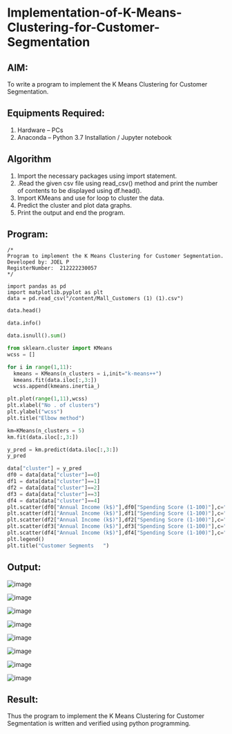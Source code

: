 # Implementation-of-K-Means-Clustering-for-Customer-Segmentation

## AIM:
To write a program to implement the K Means Clustering for Customer Segmentation.

## Equipments Required:
1. Hardware – PCs
2. Anaconda – Python 3.7 Installation / Jupyter notebook

## Algorithm
1. Import the necessary packages using import statement.
2. .Read the given csv file using read_csv() method and print the number of contents to be displayed using df.head().
3. Import KMeans and use for loop to cluster the data.
4. Predict the cluster and plot data graphs.
5. Print the output and end the program.

## Program:
```
/*
Program to implement the K Means Clustering for Customer Segmentation.
Developed by: JOEL P
RegisterNumber:  212222230057
*/

import pandas as pd
import matplotlib.pyplot as plt
data = pd.read_csv("/content/Mall_Customers (1) (1).csv")
```
```python
data.head()
```
```python
data.info()
```
```python
data.isnull().sum()
```
```python
from sklearn.cluster import KMeans
wcss = []
```
```python
for i in range(1,11):
  kmeans = KMeans(n_clusters = i,init="k-means++")
  kmeans.fit(data.iloc[:,3:])
  wcss.append(kmeans.inertia_)
```
```python
plt.plot(range(1,11),wcss)
plt.xlabel("No . of clusters")
plt.ylabel("wcss")
plt.title("Elbow method")
```
```python
km=KMeans(n_clusters = 5)
km.fit(data.iloc[:,3:])
```
```python
y_pred = km.predict(data.iloc[:,3:])
y_pred
```
```python
data["cluster"] = y_pred
df0 = data[data["cluster"]==0]
df1 = data[data["cluster"]==1]
df2 = data[data["cluster"]==2]
df3 = data[data["cluster"]==3]
df4 = data[data["cluster"]==4]
plt.scatter(df0["Annual Income (k$)"],df0["Spending Score (1-100)"],c="red",label="cluster0")
plt.scatter(df1["Annual Income (k$)"],df1["Spending Score (1-100)"],c="black",label="cluster1")
plt.scatter(df2["Annual Income (k$)"],df2["Spending Score (1-100)"],c="blue",label="cluster2")
plt.scatter(df3["Annual Income (k$)"],df3["Spending Score (1-100)"],c="green",label="cluster3")
plt.scatter(df4["Annual Income (k$)"],df4["Spending Score (1-100)"],c="magenta",label="cluster4")
plt.legend()
plt.title("Customer Segments   ")
```
## Output:

![image](https://github.com/KothaiKumar/Implementation-of-K-Means-Clustering-for-Customer-Segmentation/assets/121215739/d16401ee-0a7a-41c1-9da9-9a2b1d7023f8)

![image](https://github.com/KothaiKumar/Implementation-of-K-Means-Clustering-for-Customer-Segmentation/assets/121215739/3e762761-9fa8-428d-81f4-6513a227b86b)

![image](https://github.com/KothaiKumar/Implementation-of-K-Means-Clustering-for-Customer-Segmentation/assets/121215739/d6c2b1e5-5461-43a6-905a-4766fd44cc0c)

![image](https://github.com/KothaiKumar/Implementation-of-K-Means-Clustering-for-Customer-Segmentation/assets/121215739/dc1cc3ec-c98b-45cc-8644-7adc8890afac)

![image](https://github.com/KothaiKumar/Implementation-of-K-Means-Clustering-for-Customer-Segmentation/assets/121215739/c8bb3def-f5ff-42e8-a672-ef945fb09883)

![image](https://github.com/KothaiKumar/Implementation-of-K-Means-Clustering-for-Customer-Segmentation/assets/121215739/88f28979-9ebf-4376-b9ad-5fb06fdfe0cd)

![image](https://github.com/KothaiKumar/Implementation-of-K-Means-Clustering-for-Customer-Segmentation/assets/121215739/80f2b622-1a6b-422f-98df-75a32afe60b8)

![image](https://github.com/KothaiKumar/Implementation-of-K-Means-Clustering-for-Customer-Segmentation/assets/121215739/e458fc92-fb10-43e8-8376-c47dd8522dd2)

## Result:
Thus the program to implement the K Means Clustering for Customer Segmentation is written and verified using python programming.
